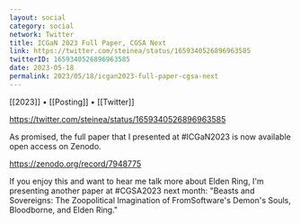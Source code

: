 ```yaml
---
layout: social
category: social
network: Twitter
title: ICGaN 2023 Full Paper, CGSA Next
link: https://twitter.com/steinea/status/1659340526896963585
twitterID: 1659340526896963585
date: 2023-05-18
permalink: 2023/05/18/icgan2023-full-paper-cgsa-next
---
```


[[2023]] • [[Posting]] • [[Twitter]]

https://twitter.com/steinea/status/1659340526896963585

As promised, the full paper that I presented at #ICGaN2023 is now available open access on Zenodo.

<https://zenodo.org/record/7948775>

If you enjoy this and want to hear me talk more about Elden Ring, I'm presenting another paper at #CGSA2023 next month: "Beasts and Sovereigns: The Zoopolitical Imagination of FromSoftware's Demon's Souls, Bloodborne, and Elden Ring."